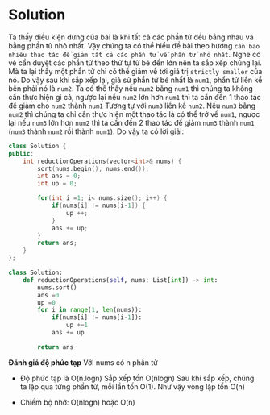# Solution
Ta thấy điều kiện dừng của bài là khi tất cả các phần tử đều bằng nhau và bằng phần tử nhỏ nhất. Vậy chúng ta có thể hiểu đề bài theo hướng `cần bao nhiêu thao tác để giảm tất cả các phần tử về phần tử nhỏ nhất`. Nghe có vẻ cần duyệt các phần tử theo thứ tự từ bé đến lớn nên ta sắp xếp chúng lại.
Mà ta lại thấy một phần tử chỉ có thể giảm về tới giá trị `strictly smaller` của nó. Do vậy sau khi sắp xếp lại, giả sử phần tử bé nhất là `num1`, phần tử liền kề bên phải nó là `num2`. Ta có thể thấy nếu `num2` bằng `num1` thì chúng ta không cần thực hiện gì cả, ngược lại nếu `num2` lớn hơn `num1` thì ta cần đến 1 thao tác để giảm cho `num2` thành `num1`
Tương tự với `num3` liền kề `num2`. Nếu `num3` bằng `num2` thì chúng ta chỉ cần thực hiện một thao tác là có thể trở về `num1`, ngược lại nếu `num3` lớn hơn `num2` thì ta cần đến 2 thao tác để giảm `num3` thành `num1` (`num3` thành `num2` rồi thành `num1`).
Do vậy ta có lời giải:

```C++
class Solution {
public:
    int reductionOperations(vector<int>& nums) {
        sort(nums.begin(), nums.end());
        int ans = 0;
        int up = 0;

        for(int i =1; i< nums.size(); i++) {
            if(nums[i] != nums[i-1]) {
                up ++;
            }
            ans += up;
        }
        return ans;
    }
};
```

```py
class Solution:
    def reductionOperations(self, nums: List[int]) -> int:
        nums.sort()
        ans =0
        up =0
        for i in range(1, len(nums)):
            if(nums[i] != nums[i-1]):
                up +=1
            ans += up

        return ans
```

**Đánh giá độ phức tạp**
Với nums có n phần tử
- Độ phức tạp là O(n.logn)
Sắp xếp tốn O(nlogn)
Sau khi sắp xếp, chúng ta lặp qua từng phần tử, mỗi lần tốn O(1). Như vậy vòng lặp tốn O(n)

- Chiếm bộ nhớ: O(nlogn) hoặc O(n)
